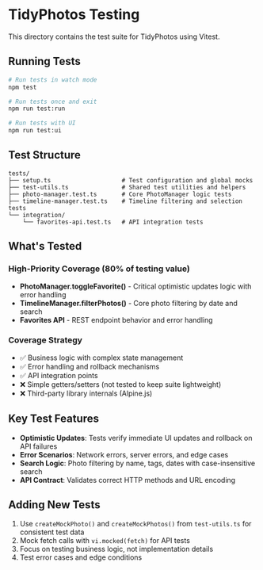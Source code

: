 # TidyPhotos Testing

This directory contains the test suite for TidyPhotos using Vitest.

## Running Tests

```bash
# Run tests in watch mode
npm test

# Run tests once and exit
npm run test:run

# Run tests with UI
npm run test:ui
```

## Test Structure

```
tests/
├── setup.ts                    # Test configuration and global mocks
├── test-utils.ts               # Shared test utilities and helpers
├── photo-manager.test.ts       # Core PhotoManager logic tests
├── timeline-manager.test.ts    # Timeline filtering and selection tests
└── integration/
    └── favorites-api.test.ts   # API integration tests
```

## What's Tested

### High-Priority Coverage (80% of testing value)
- **PhotoManager.toggleFavorite()** - Critical optimistic updates logic with error handling
- **TimelineManager.filterPhotos()** - Core photo filtering by date and search
- **Favorites API** - REST endpoint behavior and error handling

### Coverage Strategy
- ✅ Business logic with complex state management
- ✅ Error handling and rollback mechanisms
- ✅ API integration points
- ❌ Simple getters/setters (not tested to keep suite lightweight)
- ❌ Third-party library internals (Alpine.js)

## Key Test Features

- **Optimistic Updates**: Tests verify immediate UI updates and rollback on API failures
- **Error Scenarios**: Network errors, server errors, and edge cases
- **Search Logic**: Photo filtering by name, tags, dates with case-insensitive search
- **API Contract**: Validates correct HTTP methods and URL encoding

## Adding New Tests

1. Use `createMockPhoto()` and `createMockPhotos()` from `test-utils.ts` for consistent test data
2. Mock fetch calls with `vi.mocked(fetch)` for API tests
3. Focus on testing business logic, not implementation details
4. Test error cases and edge conditions